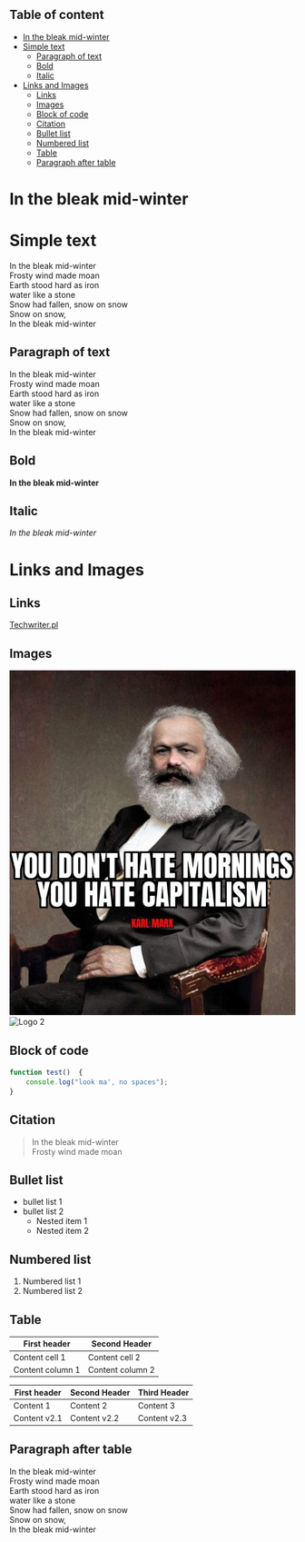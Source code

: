 ## Table of content
<!-- Here comes the TOC -->
- [In the bleak mid-winter](#in-the-bleak-mid-winter)
- [Simple text](#simple-text)
  - [Paragraph of text](#paragraph-of-text)
  - [Bold](#bold)
  - [Italic](#italic)
- [Links and Images](#links-and-images)
  - [Links](#links)
  - [Images](#images)
  - [Block of code](#block-of-code)
  - [Citation](#citation)
  - [Bullet list](#bullet-list)
  - [Numbered list](#numbered-list)
  - [Table](#table)
  - [Paragraph after table](#paragraph-after-table)

<!-- Example for title -->
In the bleak mid-winter
======================= 
# Simple text
<!-- Example for normal text -->  
In the bleak mid-winter  
Frosty wind made moan  
Earth stood hard as iron  
water like a stone  
Snow had fallen, snow on snow  
Snow on snow,  
In the bleak mid-winter   
## Paragraph of text  
<!-- Example of paragraph of text --> 
In the bleak mid-winter  
Frosty wind made moan  
Earth stood hard as iron  
water like a stone  
Snow had fallen, snow on snow  
Snow on snow,  
In the bleak mid-winter  
## Bold
<!-- Example for Bold -->
**In the bleak mid-winter**  
## Italic
<!-- Example for Italic  -->
*In the bleak mid-winter*  
# Links and Images  
## Links
<!-- Example for Links -->
[Techwriter.pl](www.techwriter.pl)
<!-- Example for Images -->  
## Images
![Logo 1](Marx.jpg)    
![Logo 2](https://cdnb.artstation.com/p/assets/images/images/029/700/321/large/semrram-gonzalez-dc-logo.jpg?1598376808)
<!-- Example for linking to another file-->
  
<!-- Just text with equation -->

<!-- Example for inline code -->
  
## Block of code
<!-- A block of code -->
```javascript
function test()  {  
    console.log("look ma', no spaces");  
}  
```  
## Citation
<!-- Example for Quote -->
>In the bleak mid-winter  
>Frosty wind made moan  
## Bullet list  
<!-- Example for Bullet List -->
* bullet list 1  
* bullet list 2
  * Nested item 1
  * Nested item 2  
## Numbered list
<!-- Example for Numbered List -->
1. Numbered list 1
2. Numbered list 2  
## Table
<!-- Example for Tables -->  
First header | Second Header  
-------------|---------------  
Content cell 1 | Content cell 2  
Content column 1 | Content column 2  

First header | Second Header | Third Header  
-------------|---------------|-------------  
Content 1    |Content 2      |Content 3  
Content v2.1 |Content v2.2   |Content v2.3  


## Paragraph after table
<!-- Paragraph after table -->
In the bleak mid-winter  
Frosty wind made moan  
Earth stood hard as iron  
water like a stone  
Snow had fallen, snow on snow  
Snow on snow,  
In the bleak mid-winter  
